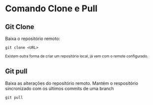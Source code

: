 # Comando Clone e Pull

## Git Clone

Baixa o repositório remoto:
```
git clone <URL>
```
<sub>Existem outra forma de criar um repositório local, já vem com o remote configurado.</sub>

## Git pull
Baixa as alterações do repositório remoto.
Mantém o respositório sincronizado com os últimos commits de uma branch
```
git pull
```
